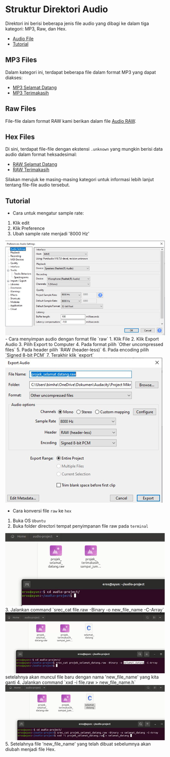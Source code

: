 # Struktur Direktori Audio

Direktori ini berisi beberapa jenis file audio yang dibagi ke dalam tiga kategori: MP3, Raw, dan Hex.
- [Audio File](#mp3-files)
- [Tutorial](#tutorial)


## MP3 Files

Dalam kategori ini, terdapat beberapa file dalam format MP3 yang dapat diakses:

- [MP3 Selamat Datang](img/Audacity_Selamat-datang.jpg)
- [MP3 Terimakasih](img/Audacity_Terimakasih.jpg)

## Raw Files

File-file dalam format RAW kami berikan dalam file [Audio RAW](Audio_RAW.zip).

## Hex Files

Di sini, terdapat file-file dengan ekstensi `.unknown` yang mungkin berisi data audio dalam format heksadesimal:

- [RAW Selamat Datang](selamat_datang.unknown)
- [RAW Terimakasih](terimakasih.unknown)

Silakan merujuk ke masing-masing kategori untuk informasi lebih lanjut tentang file-file audio tersebut.

## Tutorial
-  Cara untuk mengatur sample rate:
1. Klik edit
2. Klik Preference
3. Ubah sample rate menjadi '8000 Hz' <br>
<img src="assets/Audacity_Setting.jpg">
- Cara menyimpan audio dengan format file `raw`
1. Klik File
2. Klik Export Audio
3. Pilih Export to Computer
4. Pada format pilih `Other uncompressed files`
5. Pada header pilih `RAW (header-less)`
6. Pada encoding pilih `Signed 8-bit PCM`
7. Terakhir klik `export`
<img src="assets/Audacity_File%20RAW.jpg">

- Cara konversi file `raw` ke `hex`
1. Buka OS `Ubuntu`
2. Buka folder directori tempat penyimpanan file raw pada `terminal` 
<img src="assets/buka_dir.png">
3. Jalankan command `srec_cat file.raw -Binary -o new_file_name -C-Array`
<img src="assets/srec_cat.png">
setelahnya akan muncul file baru dengan nama 'new_file_name' yang kita ganti
4. Jalankan command
`xxd -i file.raw > new_file_name.h` <br>
<img src="assets/xxd.png">
5. Setelahnya file 'new_file_name' yang telah dibuat sebelumnya akan diubah menjadi file Hex.